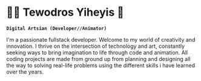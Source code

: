 # 🤹‍♂️ Tewodros Yiheyis 👋
**`Digital Artsian (Developer//Animator)`**

I'm a passionate fullstack developer. Welcome to my world of creativity and innovation. I thrive on the intersection of technology and art, constantly seeking ways to bring imagination to life through code and animation.
All coding projects are made from ground up from planning and designing all the way to solving real-life problems using the different skills i have learned over the years.
<!--
**tewodrosAe/tewodrosAe** is a ✨ _special_ ✨ repository because its `README.md` (this file) appears on your GitHub profile.

Here are some ideas to get you started:

- 🔭 I’m currently working on ...
- 🌱 I’m currently learning ...
- 👯 I’m looking to collaborate on ...
- 🤔 I’m looking for help with ...
- 💬 Ask me about ...
- 📫 How to reach me: ...
- 😄 Pronouns: ...
- ⚡ Fun fact: ...
-->
